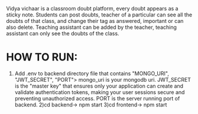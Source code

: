 Vidya vichaar is a classroom doubt platform, every doubt appears as a sticky note.
Students can post doubts, teacher of a particular can see all the doubts of that class, and change their tag as answered, important or can also delete.
Teaching assistant can be added by the teacher, teaching assistant can only see the doubts of the class.

HOW TO RUN:
==========
1) Add .env to backend directory file that contains "MONGO_URI", "JWT_SECRET", "PORT">
   mongo_uri is your mongodb uri.
   JWT_SECRET is the "master key" that ensures only your application can create and validate authentication tokens, making your user sessions secure and preventing unauthorized access.
   PORT is the server running port of backend.
2)cd backend-> npm start
3)cd frontend-> npm start
